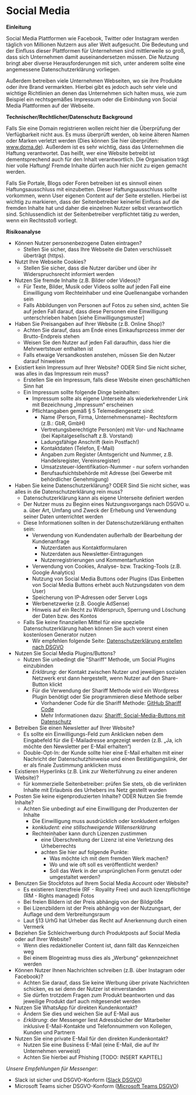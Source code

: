 # Social Media
**Einleitung**

Social Media Plattformen wie Facebook, Twitter oder Instagram werden täglich von Millionen Nutzern aus aller Welt aufgesucht. Die Bedeutung und der Einfluss dieser Plattformen für Unternehmen sind mittlerweile so groß, dass sich Unternehmen damit auseinandersetzen müssen.
Die Nutzung bringt aber diverse Herausforderungen mit sich, unter anderem sollte eine angemessene Datenschutzerklärung vorliegen.

Außerdem betreiben viele Unternehmen Webseiten, wo sie ihre Produkte oder ihre Brand vermarkten. Hierbei gibt es jedoch auch sehr viele und wichtige Richtlinien an denen das Unternehmen sich halten muss, wie zum Beispiel ein rechtsgemäßes Impressum oder die Einbindung von Social Media Plattformen auf der Webseite.

**Technischer/Rechtlicher/Datenschutz Background**

Falls Sie eine Domain registrieren wollen reicht hier die Überprüfung der Verfügbarkeit nicht aus. Es muss überprüft werden, ob keine älteren Namen oder Marken verletzt werden (Dies können Sie hier überprüfen: www.dpma.de).
Außerdem ist es sehr wichtig, dass das Unternehmen die Haftung verantwortet. Das heißt, wer eine Website betreibt ist dementsprechend auch für den Inhalt verantwortlich. Die Organisation trägt hier volle Haftung!
Fremde Inhalte dürfen auch hier nicht zu eigen gemacht werden.

Falls Sie Portale, Blogs oder Foren betreiben ist es sinnvoll einen Haftungsausschluss mit einzubetten. Dieser Haftungsausschluss sollte vorkommen, wenn User eigenen Content auf der Seite erstellen. Hierbei ist wichtig zu markieren, dass der Seitenbetreiber keinerlei Einfluss auf die fremden Inhalte hat und daher die einzelnen Nutzer selbst verantwortlich sind. Schlussendlich ist der Seitenbetreiber verpflichtet tätig zu werden, wenn ein Rechtsstoß vorliegt.

**Risikoanalyse**

* Können Nutzer personenbezogene Daten eintragen?
  * Stellen Sie sicher, dass Ihre Webseite die Daten verschlüsselt überträgt (https).
* Nutzt Ihre Webseite Cookies?
  * Stellen Sie sicher, dass die Nutzer darüber und über ihr Widerspruchsrecht informiert werden
* Nutzen Sie fremde Inhalte (z.B. Bilder oder Videos)?
	* Für Texte, Bilder, Musik oder Videos sollte auf jeden Fall eine Einwilligung vom Rechteinhaber und eine Quellenangabe vorhanden sein
	* Falls Abbildungen von Personen auf Fotos zu sehen sind, achten Sie auf jeden Fall darauf, dass diese Personen eine Einwilligung unterschrieben haben [siehe Einwilligungsmuster]
* Haben Sie Preisangaben auf Ihrer Website (z.B. Online Shop)?
	* Achten Sie darauf, dass am Ende eines Einkaufsprozess immer der Brutto-Endpreis stehen
	* Weisen Sie den Nutzer auf jeden Fall daraufhin, dass hier die Mehrwertsteuer enthalten ist
	* Falls etwaige Versandkosten anstehen, müssen Sie den Nutzer darauf hinweisen
* Existiert kein Impressum auf Ihrer Website? ODER
Sind Sie nicht sicher, was alles in das Impressum rein muss?
	* Erstellen Sie ein Impressum, falls diese Website einen geschäftlichen Sinn hat
	* Ein Impressum sollte folgende Dinge beinhalten:
		* Impressum sollte als eigene Unterseite als wiederkehrender Link mit Bezeichnung „Impressum“ erscheinen
		* Pflichtangaben gemäß § 5 Telemediengesetz sind:
			* Name (Person, Firma, Unternehmensname)- Rechtsform (z.B.: GbR, GmbH)
			* Vertretungsberechtigte Person(en) mit Vor- und Nachname (bei Kapitalgesellschaft z.B. Vorstand)
			* Ladungsfähige Anschrift (kein Postfach!)
			* Kontaktdaten (Telefon, E-Mail)
			* Angaben zum Register (Amtsgericht und Nummer, z.B. Handelsregister, Vereinsregister)
			* Umsatzsteuer-Identifikation-Nummer - nur sofern vorhanden
			* Berufsaufsichtsbehörde mit Adresse (bei Gewerbe mit behördlicher Genehmigung)
* Haben Sie keine Datenschutzerklärung? ODER
Sind Sie nicht sicher, was alles in die Datenschutzerklärung rein muss?
	* Datenschutzerklärung kann als eigene Unterseite definiert werden
	* Der Nutzer muss zu Beginn eines Nutzungsvorgangs nach DSGVO u. a. über Art, Umfang und Zweck der Erhebung und Verwendung seiner Daten unterrichtet werden
	* Diese Informationen sollten in der Datenschutzerklärung enthalten sein:
		* Verwendung von Kundendaten außerhalb der Bearbeitung der Kundenanfrage
			* Nutzerdaten aus Kontaktformularen
			* Nutzerdaten aus Newsletter-Eintragungen
			* Nutzerregistrierungen und Kommentarfunktion
		* Verwendung von Cookies, Analyse- bzw. Tracking-Tools (z.B. Google Analytics)
		* Nutzung von Social Media Buttons oder Plugins (Das Einbetten von Social Media Buttons erhebt auch Nutzungsdaten von dem User)
		* Speicherung von IP-Adressen oder Server Logs
		* Werbenetzwerke (z.B. Google AdSense)
		* Hinweis auf ein Recht zu Widerspruch, Sperrung und Löschung der Daten bzw. des Kontos
	* Falls Sie keine finanziellen Mittel für eine spezielle Datenschutzerklärung haben können Sie auch vorerst einen kostenlosen Generator nutzen
		* Wir empfehlen folgende Seite: [Datenschutzerklärung erstellen nach DSGVO](https://www.e-recht24.de/muster-datenschutzerklaerung.html)
* Nutzen Sie Social Media Plugins/Buttons?
	* Nutzen Sie unbedingt die "Shariff“ Methode, um Social Plugins einzubinden
		* *Erklärung*: der Kontakt zwischen Nutzer und jeweiligen sozialen Netzwerk erst dann hergestellt, wenn Nutzer auf den Share-Button klickt
		* Für die Verwendung der Shariff Methode wird ein Wordpress Plugin benötigt oder Sie programmieren diese Methode selber
			* Vorhandener Code für die Shariff Methode: [GitHub Shariff Code](https://github.com/heiseonline/shariff)
			* Mehr Informationen dazu: [Shariff: Social-Media-Buttons mit Datenschutz](https://www.heise.de/ct/artikel/Shariff-Social-Media-Buttons-mit-Datenschutz-2467514.html)
* Betreiben Sie einen Newsletter auf Ihrer Website?
	* Es sollte ein Einwilligungs-Feld zum Anklicken neben dem Eingabefeld für die E-Mailadresse angezeigt werden (z.B. „Ja, ich möchte den Newsletter per E-Mail erhalten“)
	* Double-Opt-In: der Kunde sollte hier eine E-Mail erhalten mit einer Nachricht der Datenschutzhinweise und einen Bestätigungslink, der er als finale Zustimmung anklicken muss
* Existieren Hyperlinks (z.B. Link zur Weiterführung zu einer anderen Website)?
	* für kommerzielle Seitenbetreiber: prüfen Sie stets, ob die verlinkten Inhalte mit Erlaubnis des Urhebers ins Netz gestellt wurden
* Posten Sie keine eigenproduzierten Inhalte? ODER
Nutzen Sie fremde Inhalte?
	* Achten Sie unbedingt auf eine Einwilligung der Produzenten der Inhalte
		* Die Einwilligung muss ausdrücklich oder konkludent erfolgen
		* *konkludent: eine stillschweigende Willenserklärung*
		* Rechteinhaber kann durch Lizenzen zustimmen
			* eine Überschreitung der Lizenz ist eine Verletzung des Urheberrechts
			* achten Sie hier auf folgende Punkte:
				* Was möchte ich mit dem fremden Werk machen?
				* Wo und wie oft soll es veröffentlicht werden?
				* Soll das Werk in der ursprünglichen Form genutzt oder umgestaltet werden?
* Benutzen Sie Stockfotos auf Ihrem Social Media Account oder Website?
	* Es existieren lizenzfreie (RF - Royality Free) und auch lizenzpflichtige (RM - Rights managed) Fotos
	* Bei freien Bildern ist der Preis abhängig von der Bildgröße
	* Bei Lizenzbildern ist der Preis abhängig von der Nutzungsart, der Auflage und dem Verbreitungsraum
	* Laut §13 UrhG hat Urheber das Recht auf Anerkennung durch einen Vermerk
* Beziehen Sie Schleichwerbung durch Produktposts auf Social Media oder auf Ihrer Website?
	* Wenn dies redaktioneller Content ist, dann fällt das Kennzeichen weg
	* Bei einem Blogeintrag muss dies als „Werbung“ gekennzeichnet werden
* Können Nutzer Ihnen Nachrichten schreiben (z.B. über Instagram oder Facebook)?
	* Achten Sie darauf, dass Sie keine Werbung über private Nachrichten schicken, es sei denn der Nutzer ist einverstanden
	* Sie dürfen trotzdem Fragen zum Produkt beantworten und das jeweilige Produkt darf auch mitgesendet werden
* Nutzen Sie WhatsApp für direkten Kundenkontakt?
	* Ändern Sie dies und weichen Sie auf E-Mail aus
	* *Erklärung*: der Messenger liest Adressbücher der Mitarbeiter inklusive E-Mail-Kontakte und Telefonnummern von Kollegen, Kunden und Partnern
* Nutzen Sie eine private E-Mail für den direkten Kundenkontakt?
	* Nutzen Sie eine Business E-Mail (eine E-Mail, die auf Ihr Unternehmen verweist)
	* Achten Sie hierbei auf Phishing [TODO: INSERT KAPITEL]

*Unsere Empfehlungen für Messenger*:
* Slack ist sicher und DSGVO-Konform ([Slack DSGVO](https://slack.com/intl/de-de/gdpr))
* Microsoft Teams sicher DSGVO-Konform ([Microsoft Teams DSGVO](https://support.office.com/de-de/article/datenschutzgrundverordnung-dsgv-und-teams-free-bdf2e378-da6b-48d9-a13d-44917c6ee90a))
